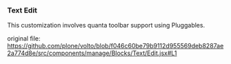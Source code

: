 ### Text Edit

This customization involves quanta toolbar support using Pluggables.

original file: https://github.com/plone/volto/blob/f046c60be79b9112d955569deb8287ae2a774d8e/src/components/manage/Blocks/Text/Edit.jsx#L1
